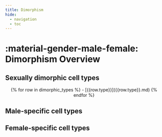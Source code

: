 ```yaml
---
title: Dimorphism
hide:
  - navigation
  - toc
---
```


# :material-gender-male-female: Dimorphism Overview

## Sexually dimorphic cell types

<div class="grid cards" style="text-align: center;" markdown>
{% for row in dimorphic_types %}
  - [{{row.type}}]({{row.type}}.md)
{% endfor %}
</div>

## Male-specific cell types

## Female-specific cell types


